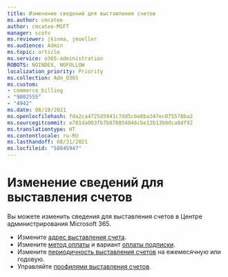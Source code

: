 ```yaml
---
title: Изменение сведений для выставления счетов
ms.author: cmcatee
author: cmcatee-MSFT
manager: scotv
ms.reviewer: jkinma, jmueller
ms.audience: Admin
ms.topic: article
ms.service: o365-administration
ROBOTS: NOINDEX, NOFOLLOW
localization_priority: Priority
ms.collection: Adm_O365
ms.custom:
- commerce_billing
- "9002555"
- "4942"
ms.date: 08/10/2021
ms.openlocfilehash: fda2ca4725d5941c7dd5cbe8ba347ec075578ba2
ms.sourcegitcommit: e781da003fb7b878854846cbe12b13b9dca8df92
ms.translationtype: HT
ms.contentlocale: ru-RU
ms.lasthandoff: 08/31/2021
ms.locfileid: "58845947"
---
```

# <a name="change-billing-information"></a>Изменение сведений для выставления счетов

Вы можете изменить сведения для выставления счетов в Центре администрирования Microsoft 365. 

- Измените [адрес выставления счета](https://docs.microsoft.com/microsoft-365/commerce/billing-and-payments/change-your-billing-addresses).
- Измените [метод оплаты](https://docs.microsoft.com/microsoft-365/commerce/billing-and-payments/manage-payment-methods) и вариант [оплаты подписки](https://docs.microsoft.com/microsoft-365/commerce/billing-and-payments/pay-for-your-subscription).
- Измените [периодичность выставления счетов](https://docs.microsoft.com/microsoft-365/commerce/billing-and-payments/change-payment-frequency) на ежемесячную или годовую.
- Управляйте [профилями выставления счетов](https://docs.microsoft.com/microsoft-365/commerce/billing-and-payments/manage-billing-profiles).
